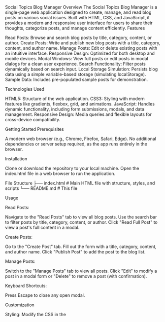 Social Topics Blog Manager
Overview
The Social Topics Blog Manager is a single-page web application designed to create, manage, and read blog posts on various social issues. Built with HTML, CSS, and JavaScript, it provides a modern and responsive user interface for users to share their thoughts, categorize posts, and manage content efficiently.
Features

Read Posts: Browse and search blog posts by title, category, content, or author.
Create Posts: Write and publish new blog posts with a title, category, content, and author name.
Manage Posts: Edit or delete existing posts with an intuitive interface.
Responsive Design: Optimized for both desktop and mobile devices.
Modal Windows: View full posts or edit posts in modal dialogs for a clean user experience.
Search Functionality: Filter posts dynamically based on search input.
Local Storage Simulation: Persists blog data using a simple variable-based storage (simulating localStorage).
Sample Data: Includes pre-populated sample posts for demonstration.

Technologies Used

HTML5: Structure of the web application.
CSS3: Styling with modern features like gradients, flexbox, grid, and animations.
JavaScript: Handles dynamic functionality, including form submissions, modals, and data management.
Responsive Design: Media queries and flexible layouts for cross-device compatibility.

Getting Started
Prerequisites

A modern web browser (e.g., Chrome, Firefox, Safari, Edge).
No additional dependencies or server setup required, as the app runs entirely in the browser.

Installation

Clone or download the repository to your local machine.
Open the index.html file in a web browser to run the application.

File Structure
├── index.html       # Main HTML file with structure, styles, and scripts
└── README.md        # This file

Usage

Read Posts:

Navigate to the "Read Posts" tab to view all blog posts.
Use the search bar to filter posts by title, category, content, or author.
Click "Read Full Post" to view a post's full content in a modal.


Create Posts:

Go to the "Create Post" tab.
Fill out the form with a title, category, content, and author name.
Click "Publish Post" to add the post to the blog list.


Manage Posts:

Switch to the "Manage Posts" tab to view all posts.
Click "Edit" to modify a post in a modal form or "Delete" to remove a post (with confirmation).


Keyboard Shortcuts:

Press Escape to close any open modal.



Customization

Styling: Modify the CSS in the <style> section of index.html to change colors, fonts, or layouts.
Categories: Update the <select> options in the create/edit forms to add or remove categories.
Sample Data: Edit the addSampleData function in the JavaScript to customize the initial blog posts.

Limitations

Storage: Uses a simple variable (window.blogStorage) to simulate localStorage, meaning data is not truly persistent across sessions.
No Backend: The app is frontend-only and does not support server-side storage or user authentication.
Single User: Designed for single-user interaction without multi-user support.

Future Improvements

Integrate a backend (e.g., Node.js, Firebase) for persistent storage.
Add user authentication to manage posts per user.
Implement advanced search filters (e.g., by date or specific categories).
Enhance accessibility with ARIA attributes and keyboard navigation.
Add support for rich text editing in the content field.

Contributing
Contributions are welcome! Please fork the repository, make your changes, and submit a pull request. Ensure your code follows the existing style and includes appropriate documentation.
License
This project is licensed under the MIT License.
Contact
For questions or feedback, please contact the project maintainer via GitHub issues.
